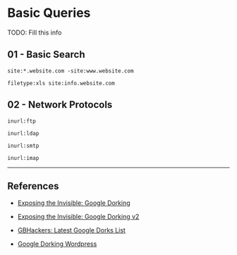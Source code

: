 # Basic Queries

TODO: Fill this info

## 01 -  Basic Search

`site:*.website.com -site:www.website.com`

`filetype:xls site:info.website.com`

## 02 - Network Protocols

`inurl:ftp`

`inurl:ldap`

`inurl:smtp`

`inurl:imap`


---
## References

- [Exposing the Invisible: Google Dorking](https://exposingtheinvisible.org/en/guides/google-dorking/)

- [Exposing the Invisible: Google Dorking v2](https://kit.exposingtheinvisible.org/en/how/google-dorking.html)

- [GBHackers: Latest Google Dorks List](https://gbhackers.com/latest-google-dorks-list/)

- [Google Dorking Wordpress](https://secure.wphackedhelp.com/blog/google-dorking-wordpress/)